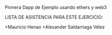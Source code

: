 Primera Dapp de Ejemplo
usando ethers y web3

LISTA DE ASISTENCIA PARA ESTE EJERCICIO:

+Mauricio Henao
+Alexander Saldarriaga Vélez